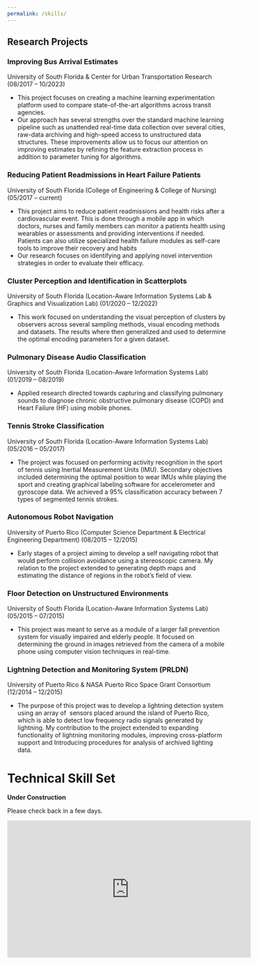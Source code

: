 ```yaml
---
permalink: /skills/
---
```


## Research Projects


### Improving Bus Arrival Estimates

University of South Florida & Center for Urban Transportation Research (08/2017 – 10/2023)

- This project focuses on creating a machine learning experimentation platform used to compare state-of-the-art algorithms across transit agencies. 
- Our approach has several strengths over the standard machine learning pipeline such as unattended real-time data collection over several cities, raw-data archiving and high-speed access to unstructured data structures. These improvements allow us to focus our attention on improving estimates by refining the feature extraction process in addition to parameter tuning for algorithms.


### Reducing Patient Readmissions in Heart Failure Patients

University of South Florida (College of Engineering & College of Nursing) (05/2017 – current)

- This project aims to reduce patient readmissions and health risks after a cardiovascular event. This is done through a mobile app in which doctors, nurses and family members can monitor a patients health using wearables or assessments and providing interventions if needed. Patients can also utilize specialized health failure modules as self-care tools to improve their recovery and habits
- Our research focuses on identifying and applying novel intervention strategies in order to evaluate their efficacy. 
  

### Cluster Perception and Identification in Scatterplots

University of South Florida (Location-Aware Information Systems Lab & Graphics and Visualization Lab) (01/2020 – 12/2022)

- This work focused on understanding the visual perception of clusters by observers across several sampling methods, visual encoding methods and datasets. The results where then generalized and used to determine the optimal encoding parameters for a given dataset.


### Pulmonary Disease Audio Classification

University of South Florida (Location-Aware Information Systems Lab) (01/2019 – 08/2019)

- Applied research directed towards capturing and classifying pulmonary sounds to diagnose chronic obstructive pulmonary disease (COPD) and Heart Failure (HF) using mobile phones.


### Tennis Stroke Classification

University of South Florida (Location-Aware Information Systems Lab) (05/2016 – 05/2017)

- The project was focused on performing activity recognition in the sport of tennis using Inertial Measurement Units (IMU). Secondary objectives included determining the optimal position to wear IMUs while playing the sport and creating graphical labeling software for accelerometer and gyroscope data. We achieved a 95% classification accuracy between 7 types of segmented tennis strokes. 


### Autonomous Robot Navigation

University of Puerto Rico (Computer Science Department & Electrical Engineering Department) (08/2015 – 12/2015)

- Early stages of a project aiming to develop a self navigating robot that would perform collision avoidance using a stereoscopic camera. My relation to the project extended to generating depth maps and estimating the distance of regions in the robot’s field of view.


### Floor Detection on Unstructured Environments

University of South Florida (Location-Aware Information Systems Lab) (05/2015 – 07/2015)

- This project was meant to serve as a module of a larger fall prevention system for visually impaired and elderly people. It focused on determining the ground in images retrieved from the camera of a mobile phone using computer vision techniques in real-time.  
    

### Lightning Detection and Monitoring System (PRLDN)

University of Puerto Rico & NASA Puerto Rico Space Grant Consortium (12/2014 – 12/2015)

- The purpose of this project was to develop a lightning detection system using an array of  sensors placed around the island of Puerto Rico, which is able to detect low frequency radio signals generated by lightning. My contribution to the project extended to expanding functionality of lightning monitoring modules, improving cross-platform support and Introducing procedures for analysis of archived lighting data.


# Technical Skill Set

**Under Construction**

Please check back in a few days.

<iframe width="560" height="315" src="https://www.youtube.com/embed/fX69VKG0Ru8" title="YouTube video player" frameborder="0" allow="accelerometer; autoplay; clipboard-write; encrypted-media; gyroscope; picture-in-picture" allowfullscreen></iframe>

